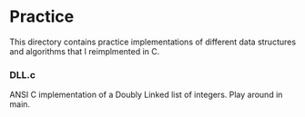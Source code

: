 # Practice

This directory contains practice implementations of different data structures and algorithms that I reimplmented in C.

### DLL.c

ANSI C implementation of a Doubly Linked list of integers. Play around in main.
